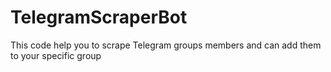 # TelegramScraperBot
This code help you to scrape Telegram groups members and can add them to your specific group
